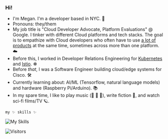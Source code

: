 ### Hi! 

- I'm Megan. I'm a developer based in NYC. 🚕 
- Pronouns: they/them
- My job title is "Cloud Developer Advocate, Platform Evaluations" @ Google. I tinker with different Cloud platforms and tech stacks. The goal is to empathize with Cloud developers who often have to use [a lot of products](https://googlecloudcheatsheet.withgoogle.com/) at the same time, sometimes across more than one platform. ☁️
- Before this, I worked in Developer Relations Engineering for [Kubernetes](https://kubernetes.io) and [Istio](https://github.com/askmeegs/learn-istio). ☸️ 
- Before *that*, I was a Software Engineer building cloud/edge systems for Cisco. 🛠️
- Currently learning about: AI/ML (Tensorflow, natural language models) and hardware (Raspberry Pi/Arduino). 📚 
- In my spare time, I like to play music (🎸 🎻 🎹), write fiction 📖, and watch sci-fi films/TV 🪐. 

`my ✨ skills ✨`  

![My Skills](https://skillicons.dev/icons?i=py,go,kubernetes,docker,gcp,azure,aws)



![Visitors](https://api.visitorbadge.io/api/visitors?path=https%3A%2F%2Fgithub.com%2Faskmeegs&label=%F0%9F%8F%A1%20visitors&labelColor=%232ccce4&countColor=%23dce775&style=flat-square)




